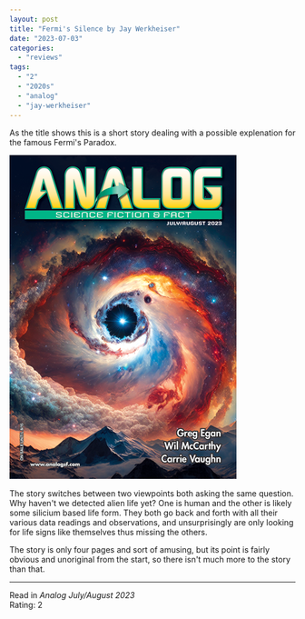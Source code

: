 ```yaml
---
layout: post
title: "Fermi's Silence by Jay Werkheiser"
date: "2023-07-03"
categories:
  - "reviews"
tags:
  - "2"
  - "2020s"
  - "analog"
  - "jay-werkheiser"
---
```


As the title shows this is a short story dealing with a possible explenation for the famous Fermi's Paradox.

![](/assets/images/img_8973.png)

The story switches between two viewpoints both asking the same question. Why haven't we detected alien life yet? One is human and the other is likely some silicium based life form. They both go back and forth with all their various data readings and observations, and unsurprisingly are only looking for life signs like themselves thus missing the others.

The story is only four pages and sort of amusing, but its point is fairly obvious and unoriginal from the start, so there isn't much more to the story than that.

* * *

Read in _Analog July/August 2023_\
Rating: 2
